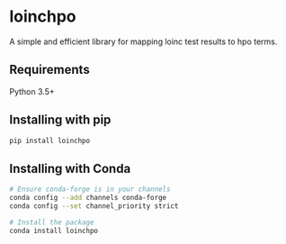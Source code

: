 # loinchpo
A simple and efficient library for mapping loinc test results to hpo terms.

## Requirements
Python 3.5+

## Installing with pip

```bash
pip install loinchpo
```

## Installing with Conda

```bash
# Ensure conda-forge is in your channels
conda config --add channels conda-forge
conda config --set channel_priority strict

# Install the package
conda install loinchpo
```








